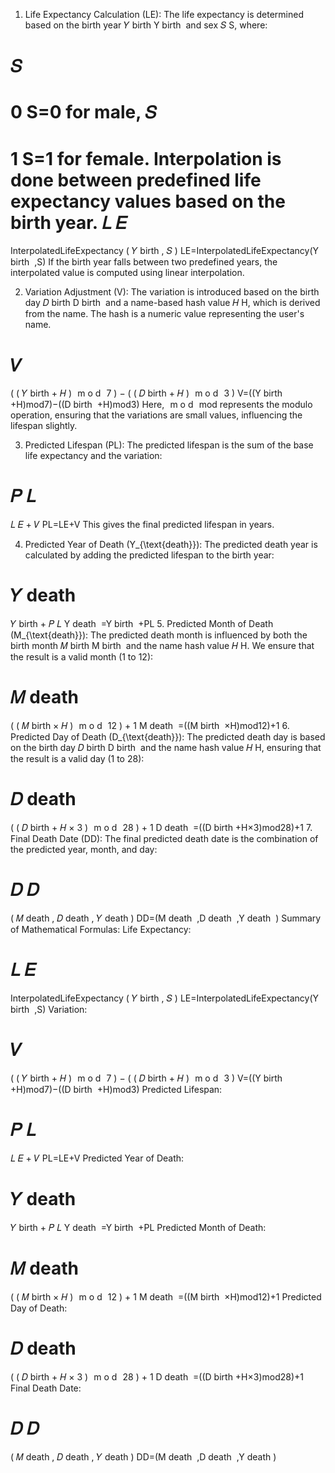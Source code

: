 1. Life Expectancy Calculation (LE):
The life expectancy is determined based on the birth year 
𝑌
birth
Y 
birth
​
  and sex 
𝑆
S, where:

𝑆
=
0
S=0 for male, 
𝑆
=
1
S=1 for female.
Interpolation is done between predefined life expectancy values based on the birth year.
𝐿
𝐸
=
InterpolatedLifeExpectancy
(
𝑌
birth
,
𝑆
)
LE=InterpolatedLifeExpectancy(Y 
birth
​
 ,S)
If the birth year falls between two predefined years, the interpolated value is computed using linear interpolation.

2. Variation Adjustment (V):
The variation is introduced based on the birth day 
𝐷
birth
D 
birth
​
  and a name-based hash value 
𝐻
H, which is derived from the name. The hash is a numeric value representing the user's name.

𝑉
=
(
(
𝑌
birth
+
𝐻
)
 
m
o
d
 
7
)
−
(
(
𝐷
birth
+
𝐻
)
 
m
o
d
 
3
)
V=((Y 
birth
​
 +H)mod7)−((D 
birth
​
 +H)mod3)
Here, 
 
m
o
d
 
mod represents the modulo operation, ensuring that the variations are small values, influencing the lifespan slightly.

3. Predicted Lifespan (PL):
The predicted lifespan is the sum of the base life expectancy and the variation:

𝑃
𝐿
=
𝐿
𝐸
+
𝑉
PL=LE+V
This gives the final predicted lifespan in years.

4. Predicted Year of Death (Y_{\text{death}}):
The predicted death year is calculated by adding the predicted lifespan to the birth year:

𝑌
death
=
𝑌
birth
+
𝑃
𝐿
Y 
death
​
 =Y 
birth
​
 +PL
5. Predicted Month of Death (M_{\text{death}}):
The predicted death month is influenced by both the birth month 
𝑀
birth
M 
birth
​
  and the name hash value 
𝐻
H. We ensure that the result is a valid month (1 to 12):

𝑀
death
=
(
(
𝑀
birth
×
𝐻
)
 
m
o
d
 
12
)
+
1
M 
death
​
 =((M 
birth
​
 ×H)mod12)+1
6. Predicted Day of Death (D_{\text{death}}):
The predicted death day is based on the birth day 
𝐷
birth
D 
birth
​
  and the name hash value 
𝐻
H, ensuring that the result is a valid day (1 to 28):

𝐷
death
=
(
(
𝐷
birth
+
𝐻
×
3
)
 
m
o
d
 
28
)
+
1
D 
death
​
 =((D 
birth
​
 +H×3)mod28)+1
7. Final Death Date (DD):
The final predicted death date is the combination of the predicted year, month, and day:

𝐷
𝐷
=
(
𝑀
death
,
𝐷
death
,
𝑌
death
)
DD=(M 
death
​
 ,D 
death
​
 ,Y 
death
​
 )
Summary of Mathematical Formulas:
Life Expectancy:

𝐿
𝐸
=
InterpolatedLifeExpectancy
(
𝑌
birth
,
𝑆
)
LE=InterpolatedLifeExpectancy(Y 
birth
​
 ,S)
Variation:

𝑉
=
(
(
𝑌
birth
+
𝐻
)
 
m
o
d
 
7
)
−
(
(
𝐷
birth
+
𝐻
)
 
m
o
d
 
3
)
V=((Y 
birth
​
 +H)mod7)−((D 
birth
​
 +H)mod3)
Predicted Lifespan:

𝑃
𝐿
=
𝐿
𝐸
+
𝑉
PL=LE+V
Predicted Year of Death:

𝑌
death
=
𝑌
birth
+
𝑃
𝐿
Y 
death
​
 =Y 
birth
​
 +PL
Predicted Month of Death:

𝑀
death
=
(
(
𝑀
birth
×
𝐻
)
 
m
o
d
 
12
)
+
1
M 
death
​
 =((M 
birth
​
 ×H)mod12)+1
Predicted Day of Death:

𝐷
death
=
(
(
𝐷
birth
+
𝐻
×
3
)
 
m
o
d
 
28
)
+
1
D 
death
​
 =((D 
birth
​
 +H×3)mod28)+1
Final Death Date:

𝐷
𝐷
=
(
𝑀
death
,
𝐷
death
,
𝑌
death
)
DD=(M 
death
​
 ,D 
death
​
 ,Y 
death
​
 )
